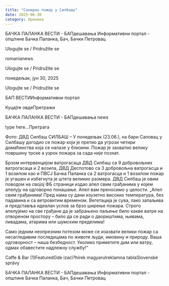 ```yaml
---
title: "Саниран пожар у Силбашу"
date: 2025-06-30
category: Хроника
---
```


БАЧКА ПАЛАНКА ВЕСТИ - БАПдешавања Информативни портал - општине Бачка Паланка, Бач, Бачки Петровац

Ulogujte se / Pridružite se

romanianews

Ulogujte se / Pridružite se

понедељак, јун 30, 2025

Ulogujte se / Pridružite se

БАП ВЕСТИИнформативни портал

Куцајте овдеПретражи

БАЧКА ПАЛАНКА ВЕСТИ - БАПдешавања news

type here...Претрага

Фото: ДВД Силбаш
            СИЛБАШ – У понедељак (23.06.), на бари Саловац у Силбашу догодио се пожар који је претио да угрози четири домаћинства која се налазе у близини. Пожар је захватио велику површину трске а узрок пожара за сада није познат.

Брзом интервенцијом ватрогасаца ДВД Силбаш са 9 добровољних ватрогасаца и 2 возила, ДВД Деспотово са 3 добровољна ватрогасца и 1 возилом као и ПВСЈ Бачка Паланка са 2 ватрогасца и 1 возилом пожар је угашен и избегнута је штета великих размера.
ДВД Силбаш је овим поводом на својој ФБ страници издао апел свим грађанима у којем апелују на одговорно понашање. Апел вам преносимо у целости.
„Апел свим грађанима!
Пред нама су дани изузетно високих температура, без падавина и са ветровитим временом. Вегетација је сува, лако запаљива и представља идеалан услов за брзо ширење пожара. Строго апелујемо на све грађане да је забрањено паљење било какве ватре на отвореном простору – било да се ради о двориштима, њивама, ливадама, атарима или шумским пределима!


Само једним неопрезним потезом може се изазвати велики пожар са несагледивим последицама по животе људи, имовину и природу.
Ваша одговорност – наша безбедност.
Уколико приметите дим или ватру, одмах обавестите надлежну службу!“

Caffe & Bar (1)FeaturedGde izaći?hírek magyarulreklamna tablaSlovenské správy

БАЧКА ПАЛАНКА ВЕСТИ - БАПдешавања Информативни портал - општине Бачка Паланка, Бач, Бачки Петровац
